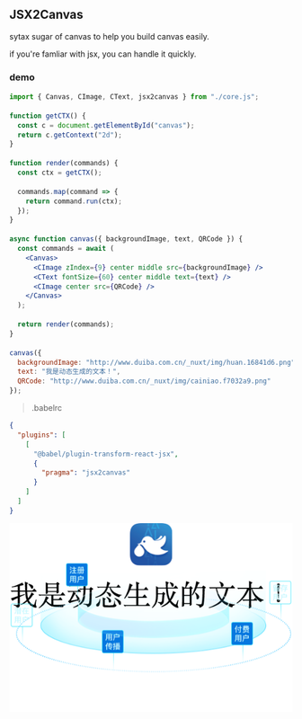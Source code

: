 ## JSX2Canvas

sytax sugar of canvas to help you build canvas easily.

if you're famliar with jsx, you can handle it quickly.

### demo

```jsx
import { Canvas, CImage, CText, jsx2canvas } from "./core.js";

function getCTX() {
  const c = document.getElementById("canvas");
  return c.getContext("2d");
}

function render(commands) {
  const ctx = getCTX();

  commands.map(command => {
    return command.run(ctx);
  });
}

async function canvas({ backgroundImage, text, QRCode }) {
  const commands = await (
    <Canvas>
      <CImage zIndex={9} center middle src={backgroundImage} />
      <CText fontSize={60} center middle text={text} />
      <CImage center src={QRCode} />
    </Canvas>
  );

  return render(commands);
}

canvas({
  backgroundImage: "http://www.duiba.com.cn/_nuxt/img/huan.16841d6.png",
  text: "我是动态生成的文本！",
  QRCode: "http://www.duiba.com.cn/_nuxt/img/cainiao.f7032a9.png"
});
```

> .babelrc

```json
{
  "plugins": [
    [
      "@babel/plugin-transform-react-jsx",
      {
        "pragma": "jsx2canvas"
      }
    ]
  ]
}
```

![sample](./screenshots/sample.png)
